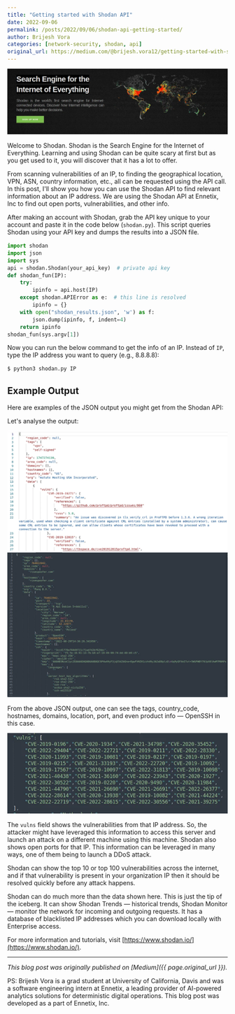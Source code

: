 ```yaml
---
title: "Getting started with Shodan API"
date: 2022-09-06
permalink: /posts/2022/09/06/shodan-api-getting-started/
author: Brijesh Vora
categories: [network-security, shodan, api]
original_url: https://medium.com/@brijesh.vora12/getting-started-with-shodan-api-35196da3c774
---
```


![Shodan Search Engine Header](/images/shodan-header.webp)

Welcome to Shodan. Shodan is the Search Engine for the Internet of Everything. Learning and using Shodan can be quite scary at first but as you get used to it, you will discover that it has a lot to offer.

From scanning vulnerabilities of an IP, to finding the geographical location, VPN, ASN, country information, etc., all can be requested using the API call. In this post, I'll show you how you can use the Shodan API to find relevant information about an IP address. We are using the Shodan API at Ennetix, Inc to find out open ports, vulnerabilities, and other info.

After making an account with Shodan, grab the API key unique to your account and paste it in the code below (`shodan.py`). This script queries Shodan using your API key and dumps the results into a JSON file.

```python
import shodan
import json
import sys
api = shodan.Shodan(your_api_key)  # private api key
def shodan_fun(IP):
    try:
        ipinfo = api.host(IP)
    except shodan.APIError as e:  # this line is resolved
        ipinfo = {}
    with open("shodan_results.json", 'w') as f:
        json.dump(ipinfo, f, indent=4)
    return ipinfo
shodan_fun(sys.argv[1])
```

Now you can run the below command to get the info of an IP. Instead of `IP`, type the IP address you want to query (e.g., 8.8.8.8):

```bash
$ python3 shodan.py IP
```

## Example Output

Here are examples of the JSON output you might get from the Shodan API:

Let's analyse the output:

![Example Shodan Output](/images/shodan-1.webp)
![Another Example Shodan Output](/images/shodan-2.webp)

From the above JSON output, one can see the tags, country_code, hostnames, domains, location, port, and even product info — OpenSSH in this case.

![Example Vulnerabilities List](/images/shodan-3.webp)

The `vulns` field shows the vulnerabilities from that IP address. So, the attacker might have leveraged this information to access this server and launch an attack on a different machine using this machine. Shodan also shows open ports for that IP. This information can be leveraged in many ways, one of them being to launch a DDoS attack.

Shodan can show the top 10 or top 100 vulnerabilities across the internet, and if that vulnerability is present in your organization IP then it should be resolved quickly before any attack happens.

Shodan can do much more than the data shown here. This is just the tip of the iceberg. It can show Shodan Trends — historical trends, Shodan Monitor — monitor the network for incoming and outgoing requests. It has a database of blacklisted IP addresses which you can download locally with Enterprise access.

For more information and tutorials, visit [https://www.shodan.io/](https://www.shodan.io/).

---

*This blog post was originally published on [Medium]({{ page.original_url }}).*

PS:
Brijesh Vora is a grad student at University of California, Davis and was a software engineering intern at Ennetix, a leading provider of AI-powered analytics solutions for deterministic digital operations. This blog post was developed as a part of Ennetix, Inc.
